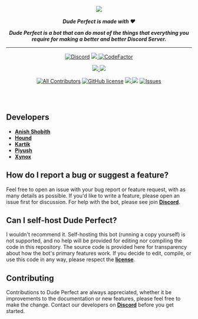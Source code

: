 <!--Copyright 2019 Arindam Hazra aka Xynox <https://arindamz.github.io/>

Licensed under the Apache License, Version 2.0(the "License");
you may not use this file except in compliance with the License.
You may obtain a copy of the License at

http://www.apache.org/licenses/LICENSE-2.0
 
Unless required by applicable law or agreed to in writing, software
distributed under the License is distributed on an "AS IS" BASIS,
    WITHOUT WARRANTIES OR CONDITIONS OF ANY KIND, either express or implied.
    See the License for the specific language governing permissions and
limitations under the License.
-->
<div align="center">
    <img src="https://cdn.discordapp.com/attachments/748774519707009055/770662369109213244/PicsArt_10-27-08.26.56.png" align="center">
  <br>
  <br>
    <strong> <i>Dude Perfect is made with ❤️

Dude Perfect is a bot that can do most of the things that everything you require for making a better and better Discord Server.</i></strong>
  <hr>

<!-- Bot stats

[![Status](https://top.gg/api/widget/status/486232921078890501.svg?noavatar=true)](https://top.gg/bot/486232921078890501) [![Servers](https://top.gg/api/widget/servers/486232921078890501.svg?noavatar=true)](https://top.gg/bot/486232921078890501) [![Upvotes](https://top.gg/api/widget/upvotes/486232921078890501.svg?noavatar=true)](https://top.gg/bot/486232921078890501) [![Library](https://top.gg/api/widget/lib/486232921078890501.svg?noavatar=true)](https://top.gg/bot/486232921078890501) [![Owner](https://top.gg/api/widget/owner/486232921078890501.svg?noavatar=true)](https://top.gg/bot/486232921078890501)

-->
<!--->

<!-- Code stats p1-->
[![Discord](https://discord.com/api/guilds/748808130946793483/embed.png)](https://discord.gg/) <a href ="https://github.com/Dude-Perfect-Discord-Bot/Dude-Perfect"><img src = "https://img.shields.io/badge/Dude Perfect Version-V 2.1.4-orange.svg?noavatar=true?style=plastic&maxAge=300"> [![CodeFactor](https://www.codefactor.io/repository/github/dude-perfect-discord-bot/dude-perfect/badge?s=689925b831cd5deff1e28b8bced1dab3645820e8)](https://www.codefactor.io/repository/github/dude-perfect-discord-bot/dude-perfect)

<!-- Code stats p2-->
<a href ="http://discord.js.org"><img src = "https://img.shields.io/badge/Discord.js-Version--Stable-blue.svg?noavatar=true?style=plastic&maxAge=300"> <a href ="https://discord-akairo.github.io/"><img src = "https://img.shields.io/badge/Discordakairo-Version--Stable-blue.svg?noavatar=true?style=plastic&maxAge=300">  

<!-- Repo stats--> 
[![All Contributors](https://img.shields.io/badge/Developers-5-orange.svg?style=flat)](#developers) [![GitHub license](https://img.shields.io/github/license/Dude-Perfect-Discord-Bot/Dude-Perfect.svg)](https://github.com/Dude-Perfect-Discord-Bot/Dude-Perfect/blob/main/LICENSE) <a href ="https://github.com/Dude-Perfect-Discord-Bot/Dude-Perfect"><img src="https://img.shields.io/github/languages/top/Dude-Perfect-Discord-Bot/Dude-Perfect?noavatar=true?style=plastic&maxAge=300"> 
<a href="https://github.com/Dude-Perfect-Discord-Bot/Dude-Perfect"><img src="https://img.shields.io/github/issues-pr/Dude-Perfect-Discord-Bot/Dude-Perfect.svg?noavatar=true?style=plastic&maxAge=300"></a> <a href="https://github.com/Dude-Perfect-Discord-Bot/Dude-Perfect/issues"> <img src="https://img.shields.io/github/issues/Dude-Perfect-Discord-Bot/Dude-Perfect?noavatar=true?style=plastic&maxAge=300" alt="Issues">
</a>

<br>
<br>

</div>

## Developers 
- [**Anish Shobith**](https://github.com/Anish-Shobith)
- [**Hound**](https://github.com/Warrior-hound)
- [**Kartik**](https://github.com/OfficialKartik)
- [**Piyush**](https://github.com/officialpiyush)
- [**Xynox**](https://github.com/XynoxTheDev)

## How do I report a bug or suggest a feature?
Feel free to open an issue with your bug report or feature request, with as many details as possible. If you'd like to write a feature, please open an issue first for discussion. For help with the bot, please see join [**Discord**](https://discord.gg/ZzbZpdw).

## Can I self-host Dude Perfect?
I wouldn't recommend it. Self-hosting this bot (running a copy yourself) is not supported, and no help will be provided for editing nor compiling the code in this repository. The source code is provided here for transparency about how the bot's primary features work. If you decide to edit, compile, or use this code in any way, please respect the [**license**](https://github.com/Dude-Perfect-Discord-Bot/Dude-Perfect/blob/main/LICENSE).

## Contributing
Contributions to Dude Perfect are always appreciated, whether it be improvements to the documentation or new features, please feel free to make the change. Contact our developers on  [**Discord**](https://discord.gg/ZzbZpdw) before you get started.